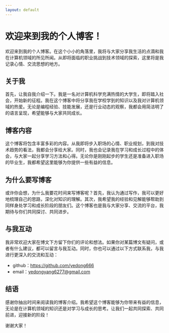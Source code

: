 ```yaml
---
layout: default
---
```

# 欢迎来到我的个人博客！

欢迎来到我的个人博客。在这个小小的角落里，我将与大家分享我生活的点滴和我在计算机领域的所见所闻。从即将面临的职业挑战到技术领域的探索，这里将是我记录心情、交流思想的地方。

## 关于我

首先，让我自我介绍一下。我是一名对计算机科学充满热情的大学生，即将踏入社会，开始新的征程。我在这个博客中将分享我在学校学到的知识以及我对计算机领域的热爱。无论是编程经验、技能发展，还是行业动态的观察，我都会用简洁明了的语言呈现，希望能够与大家共同成长。

## 博客内容

这个博客将包含丰富多彩的内容。从我即将步入职场的心情、职业规划，到我对技术趋势的看法，我都会分享给大家。同时，我也会记录我在学习和成长过程中的体会，与大家一起分享学习方法和心得。无论你是刚刚起步的学生还是准备进入职场的毕业生，我都希望这里能够为你提供一些有益的信息。

## 为什么要写博客

或许你会想，为什么我要花时间来写博客呢？首先，我认为通过写作，我可以更好地梳理自己的思路，深化对知识的理解。其次，我希望我的经验和见解能够帮助到同样身处学习和成长阶段的朋友们。这个博客也是我与大家分享、交流的平台，我期待与你们共同探讨、共同进步。

## 与我互动

我非常欢迎大家在博文下方留下你们的评论和想法。如果你对某篇博文有疑问，或者有什么建议，都可以留言与我互动。同时，你也可以通过以下方式联系我，与我进行更深入的交流和互动：

- github：https://github.com/yedong666
- email：yedongyang6277@gmail.com

## 结语

感谢你抽出时间来阅读我的博客介绍。我希望这个博客能够为你带来有益的信息，无论是在计算机领域的知识还是对学习与成长的思考。让我们一起共同探索、共同前进，迎接新的阶段！

谢谢大家！



